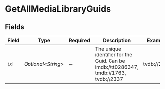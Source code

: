 # GetAllMediaLibraryGuids


## Fields

| Field                                                                                  | Type                                                                                   | Required                                                                               | Description                                                                            | Example                                                                                |
| -------------------------------------------------------------------------------------- | -------------------------------------------------------------------------------------- | -------------------------------------------------------------------------------------- | -------------------------------------------------------------------------------------- | -------------------------------------------------------------------------------------- |
| `id`                                                                                   | *Optional\<String>*                                                                    | :heavy_minus_sign:                                                                     | The unique identifier for the Guid. Can be imdb://tt0286347, tmdb://1763, tvdb://2337<br/> | tvdb://2337                                                                            |